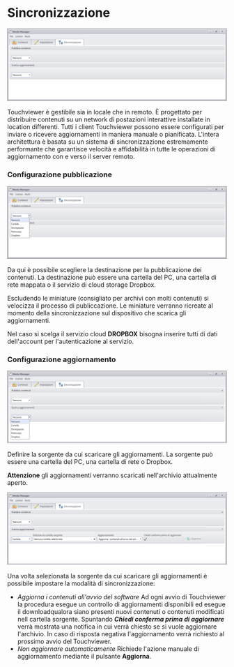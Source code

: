 # Sincronizzazione
![](/img/sync_empty_1.png)

Touchviewer è gestibile sia in locale che in remoto. È progettato per distribuire contenuti su un network di postazioni interattive installate in location differenti. Tutti i client Touchviewer possono essere configurati per inviare o ricevere aggiornamenti in maniera manuale o pianificata. L'intera architettura è basata su un sistema di sincronizzazione estremamente performante che garantisce velocità e affidabilità in tutte le operazioni di aggiornamento con e verso il server remoto.

### Configurazione pubblicazione
![](/img/sync_publish_open_2.png)

Da qui è possibile scegliere la destinazione per la pubblicazione dei contenuti. La destinazione può essere una cartella del PC, una cartella di rete mappata o il servizio di cloud storage Dropbox.

Escludendo le miniature (consigliato per archivi con molti contenuti) si velocizza il processo di publiccazione. Le miniature verranno ricreate al momento della sincronizzazione sul dispositivo che scarica gli aggiornamenti.

Nel caso si scelga il servizio cloud __DROPBOX__ bisogna inserire tutti di dati dell'account per l'autenticazione al servizio.


### Configurazione aggiornamento
![](/img/sync_update_open_6.png)

Definire la sorgente da cui scaricare gli aggiornamenti. La sorgente può essere una cartella del PC, una cartella di rete o Dropbox.

__Attenzione__ gli aggiornamenti verranno scaricati nell'archivio attualmente aperto.

![](/img/sync_update_folder_7.png)

Una volta selezionata la sorgente da cui scaricare gli aggiornamenti è possibile impostare la modalità di sincronizzazione:

* _Aggiorna i contenuti all'avvio del software_  Ad ogni avvio di Touchviewer la procedura esegue un controllo di aggiornamenti disponibili ed esegue il downloadqualora siano presenti nuovi contenuti o contenuti modificati nell cartella sorgente. Spuntando ___Chiedi conferma prima di aggiornare___ verrà mostrata una notifica in cui verrà chiesto se si vuole aggiornare l'archivio. In caso di risposta negativa l'aggiornamento verrà richiesto al prossimo avvio del Touchviewer.
* _Non aggiornare automaticamente_ Richiede l'azione manuale di aggiornamento mediante il pulsante __Aggiorna__.
